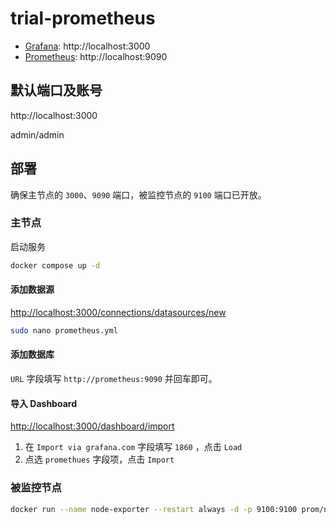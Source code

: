 # trial-prometheus

- [Grafana](https://grafana.com/docs/grafana/latest/setup-grafana/installation/docker/): http://localhost:3000
- [Prometheus](https://prometheus.io/docs/prometheus/latest/installation/#using-docker): http://localhost:9090

## 默认端口及账号

http://localhost:3000

admin/admin

## 部署

确保主节点的 `3000`、`9090` 端口，被监控节点的 `9100` 端口已开放。

### 主节点

启动服务

```bash
docker compose up -d
```

#### 添加数据源

[http://localhost:3000/connections/datasources/new](http://localhost:3000/connections/datasources/new)

```bash
sudo nano prometheus.yml
```

#### 添加数据库

`URL` 字段填写 `http://prometheus:9090` 并回车即可。

#### 导入 Dashboard

[http://localhost:3000/dashboard/import](http://localhost:3000/dashboard/import)

1. 在 `Import via grafana.com` 字段填写 `1860` ，点击 `Load`
1. 点选 `promethues` 字段项，点击 `Import`

### 被监控节点

```bash
docker run --name node-exporter --restart always -d -p 9100:9100 prom/node-exporter
```
